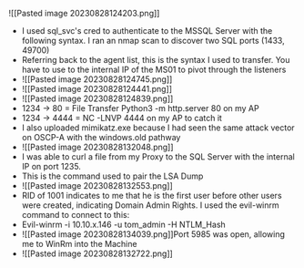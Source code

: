![[Pasted image 20230828124203.png]]
- I used sql_svc's cred to authenticate to the MSSQL Server with the following syntax. I ran an nmap scan to discover two SQL ports (1433, 49700)
- Referring back to the agent list, this is the syntax I used to transfer. You have to use to the internal IP of the MS01 to pivot through the listeners
- ![[Pasted image 20230828124745.png]]
- ![[Pasted image 20230828124441.png]]
- ![[Pasted image 20230828124839.png]]
- 1234 -> 80 = File Transfer Python3 -m http.server 80 on my AP
- 1234 -> 4444 = NC -LNVP 4444 on my AP to catch it
- I also uploaded mimikatz.exe because I had seen the same attack vector on OSCP-A with the windows.old pathway
- ![[Pasted image 20230828132048.png]]
- I was able to curl a file from my Proxy to the SQL Server with the internal IP on port 1235.
- This is the command used to pair the LSA Dump
- ![[Pasted image 20230828132553.png]]
- RID of 1001 indicates to me that he is the first user before other users were created, indicating Domain Admin Rights. I used the evil-winrm command to connect to this:
- Evil-winrm -i 10.10.x.146 -u tom_admin -H NTLM_Hash
- ![[Pasted image 20230828134039.png]]Port 5985 was open, allowing me to WinRm into the Machine
- ![[Pasted image 20230828132722.png]]